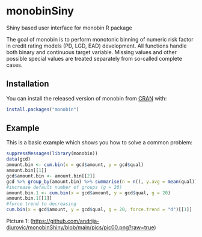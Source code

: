 # monobinSiny
Shiny based user interface for monobin R package

The goal of monobin is to perform monotonic binning of numeric risk factor in credit 
rating models (PD, LGD, EAD) development. All functions handle both binary and 
continuous target variable. Missing values and other possible special values are treated 
separately from so-called complete cases.

## Installation

You can install the released version of monobin from [CRAN](https://CRAN.R-project.org) with:

``` r
install.packages("monobin")
```

## Example

This is a basic example which shows you how to solve a common problem:

``` r
suppressMessages(library(monobin))
data(gcd)
amount.bin <- cum.bin(x = gcd$amount, y = gcd$qual)
amount.bin[[1]]
gcd$amount.bin <- amount.bin[[2]]
gcd %>% group_by(amount.bin) %>% summarise(n = n(), y.avg = mean(qual))
#increase default number of groups (g = 20)
amount.bin.1 <- cum.bin(x = gcd$amount, y = gcd$qual, g = 20)
amount.bin.1[[1]]
#force trend to decreasing
cum.bin(x = gcd$amount, y = gcd$qual, g = 20, force.trend = "d")[[1]]
```
Picture 1:
(https://github.com/andrija-djurovic/monobinShiny/blob/main/pics/pic00.png?raw=true)


